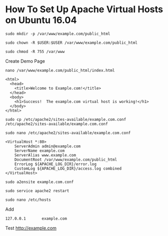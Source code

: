 # How To Set Up Apache Virtual Hosts on Ubuntu 16.04
```
sudo mkdir -p /var/www/example.com/public_html
```
```
sudo chown -R $USER:$USER /var/www/example.com/public_html
```
```
sudo chmod -R 755 /var/www
```
Create Demo Page
```
nano /var/www/example.com/public_html/index.html
```
```
<html>
  <head>
    <title>Welcome to Example.com!</title>
  </head>
  <body>
    <h1>Success!  The example.com virtual host is working!</h1>
  </body>
</html>
```
```
sudo cp /etc/apache2/sites-available/example.com.conf /etc/apache2/sites-available/example.com.conf
```
```
sudo nano /etc/apache2/sites-available/example.com.conf
```
```
<VirtualHost *:80>
    ServerAdmin admin@example.com
    ServerName example.com
    ServerAlias www.example.com
    DocumentRoot /var/www/example.com/public_html
    ErrorLog ${APACHE_LOG_DIR}/error.log
    CustomLog ${APACHE_LOG_DIR}/access.log combined
</VirtualHost>
```
```
sudo a2ensite example.com.conf
```
```
sudo service apache2 restart
```
```
sudo nano /etc/hosts
```
Add
```
127.0.0.1       example.com
```
Test http://example.com